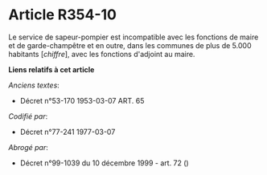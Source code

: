 # Article R354-10

Le service de sapeur-pompier est incompatible avec les fonctions de maire et de garde-champêtre et en outre, dans les
communes de plus de 5.000 habitants [*chiffre*], avec les fonctions d'adjoint au maire.

**Liens relatifs à cet article**

_Anciens textes_:

  - Décret n°53-170 1953-03-07 ART. 65

_Codifié par_:

  - Décret n°77-241 1977-03-07

_Abrogé par_:

  - Décret n°99-1039 du 10 décembre 1999 - art. 72 ()
